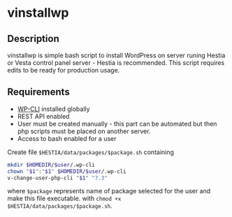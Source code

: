 # vinstallwp

## Description
vinstallwp is simple bash script to install WordPress on server runing Hestia or Vesta control panel server - Hestia is recommended. This script requires edits to be ready for production usage.
## Requirements
- [WP-CLI](https://wp-cli.org/) installed globally
- REST API enabled
- User must be created manually - this part can be automated but then php scripts must be placed on another server.
- Access to bash enabled for a user

Create file `$HESTIA/data/packages/$package.sh` containing
```bash
mkdir $HOMEDIR/$user/.wp-cli
chown "$1":"$1" $HOMEDIR/$user/.wp-cli
v-change-user-php-cli "$1" "7.3"
```
where `$package` represents name of package selected for the user and make this file executable. with `chmod +x $HESTIA/data/packages/$package.sh`.

